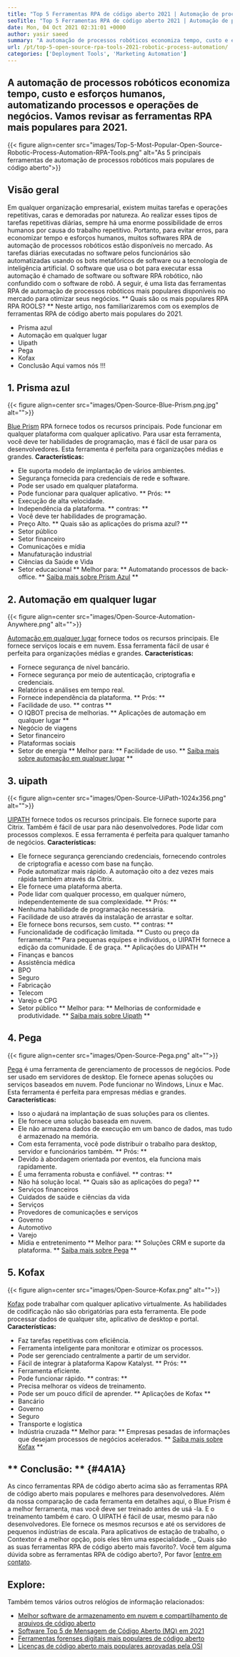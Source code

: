 ```yaml
---
title: "Top 5 Ferramentas RPA de código aberto 2021 | Automação de processo robótico" 
seoTitle: "Top 5 Ferramentas RPA de código aberto 2021 | Automação de processo robótico" 
date: Mon, 04 Oct 2021 02:31:01 +0000
author: yasir saeed
summary: "A automação de processos robóticos economiza tempo, custo e esforços humanos, automatizando processos e operações de negócios. Vamos revisar as ferramentas RPA mais populares para 2021." 
url: /pt/top-5-open-source-rpa-tools-2021-robotic-process-automation/
categories: ['Deployment Tools', 'Marketing Automation']
---
```


## A automação de processos robóticos economiza tempo, custo e esforços humanos, automatizando processos e operações de negócios. Vamos revisar as ferramentas RPA mais populares para 2021.

{{< figure align=center src="images/Top-5-Most-Popular-Open-Source-Robotic-Process-Automation-RPA-Tools.png" alt="As 5 principais ferramentas de automação de processos robóticos mais populares de código aberto">}}


## **Visão geral**
Em qualquer organização empresarial, existem muitas tarefas e operações repetitivas, caras e demoradas por natureza. Ao realizar esses tipos de tarefas repetitivas diárias, sempre há uma enorme possibilidade de erros humanos por causa do trabalho repetitivo. Portanto, para evitar erros, para economizar tempo e esforços humanos, muitos softwares RPA de automação de processos robóticos estão disponíveis no mercado.
As tarefas diárias executadas no software pelos funcionários são automatizadas usando os bots metafóricos de software ou a tecnologia de inteligência artificial. O software que usa o bot para executar essa automação é chamado de software ou software RPA robótico, não confundido com o software de robô. A seguir, é uma lista das ferramentas RPA de automação de processos robóticos mais populares disponíveis no mercado para otimizar seus negócios.
** Quais são os mais populares RPA RPA ROOLS? ** Neste artigo, nos familiarizaremos com os exemplos de ferramentas RPA de código aberto mais populares do 2021.
  * Prisma azul
  * Automação em qualquer lugar
  * Uipath
  * Pega
  * Kofax
  * Conclusão
Aqui vamos nós !!!

## 1. Prisma azul

{{< figure align=center src="images/Open-Source-Blue-Prism.png.jpg" alt="">}}

[Blue Prism][1] RPA fornece todos os recursos principais. Pode funcionar em qualquer plataforma com qualquer aplicativo. Para usar esta ferramenta, você deve ter habilidades de programação, mas é fácil de usar para os desenvolvedores. Esta ferramenta é perfeita para organizações médias e grandes.
**Características:**
  * Ele suporta modelo de implantação de vários ambientes.
  * Segurança fornecida para credenciais de rede e software.
  * Pode ser usado em qualquer plataforma.
  * Pode funcionar para qualquer aplicativo.
** Prós: **
  * Execução de alta velocidade.
  * Independência da plataforma.
** contras: **
  * Você deve ter habilidades de programação.
  * Preço Alto.
** Quais são as aplicações do prisma azul? **
  * Setor público
  * Setor financeiro
  * Comunicações e mídia
  * Manufaturação industrial
  * Ciências da Saúde e Vida
  * Setor educacional
** Melhor para: ** Automatando processos de back-office.
** [Saiba mais sobre Prism Azul][1] **

## 2. Automação em qualquer lugar

{{< figure align=center src="images/Open-Source-Automation-Anywhere.png" alt="">}}

[Automação em qualquer lugar][2] fornece todos os recursos principais. Ele fornece serviços locais e em nuvem. Essa ferramenta fácil de usar é perfeita para organizações médias e grandes.
**Características:**
  * Fornece segurança de nível bancário.
  * Fornece segurança por meio de autenticação, criptografia e credenciais.
  * Relatórios e análises em tempo real.
  * Fornece independência da plataforma.
** Prós: **
  * Facilidade de uso.
** contras **
  * O IQBOT precisa de melhorias.
** Aplicações de automação em qualquer lugar **
  * Negócio de viagens
  * Setor financeiro
  * Plataformas sociais
  * Setor de energia
** Melhor para: ** Facilidade de uso.
** [Saiba mais sobre automação em qualquer lugar][2] **

## 3. uipath

{{< figure align=center src="images/Open-Source-UiPath-1024x356.png" alt="">}}

[UIPATH][3] fornece todos os recursos principais. Ele fornece suporte para Citrix. Também é fácil de usar para não desenvolvedores. Pode lidar com processos complexos. E essa ferramenta é perfeita para qualquer tamanho de negócios.
**Características:**
  * Ele fornece segurança gerenciando credenciais, fornecendo controles de criptografia e acesso com base na função.
  * Pode automatizar mais rápido. A automação oito a dez vezes mais rápida também através da Citrix.
  * Ele fornece uma plataforma aberta.
  * Pode lidar com qualquer processo, em qualquer número, independentemente de sua complexidade.
** Prós: **
  * Nenhuma habilidade de programação necessária.
  * Facilidade de uso através da instalação de arrastar e soltar.
  * Ele fornece bons recursos, sem custo.
** contras: **
  * Funcionalidade de codificação limitada.
** Custo ou preço da ferramenta: **
Para pequenas equipes e indivíduos, o UIPATH fornece a edição da comunidade. É de graça.
** Aplicações do UIPATH **
  * Finanças e bancos
  * Assistência médica
  * BPO
  * Seguro
  * Fabricação
  * Telecom
  * Varejo e CPG
  * Setor público
** Melhor para: ** Melhorias de conformidade e produtividade.
** [Saiba mais sobre Uipath][3] **

## 4. Pega

{{< figure align=center src="images/Open-Source-Pega.png" alt="">}}

[Pega][4] é uma ferramenta de gerenciamento de processos de negócios. Pode ser usado em servidores de desktop. Ele fornece apenas soluções ou serviços baseados em nuvem. Pode funcionar no Windows, Linux e Mac. Esta ferramenta é perfeita para empresas médias e grandes.
**Características:**
  * Isso o ajudará na implantação de suas soluções para os clientes.
  * Ele fornece uma solução baseada em nuvem.
  * Ele não armazena dados de execução em um banco de dados, mas tudo é armazenado na memória.
  * Com esta ferramenta, você pode distribuir o trabalho para desktop, servidor e funcionários também.
** Prós: **
  * Devido à abordagem orientada por eventos, ela funciona mais rapidamente.
  * É uma ferramenta robusta e confiável.
** contras: **
  * Não há solução local.
** Quais são as aplicações do pega? **
  * Serviços financeiros
  * Cuidados de saúde e ciências da vida
  * Serviços
  * Provedores de comunicações e serviços
  * Governo
  * Automotivo
  * Varejo
  * Mídia e entretenimento
** Melhor para: ** Soluções CRM e suporte da plataforma.
** [Saiba mais sobre Pega][4] **

## 5. Kofax

{{< figure align=center src="images/Open-Source-Kofax.png" alt="">}}

[Kofax][5] pode trabalhar com qualquer aplicativo virtualmente. As habilidades de codificação não são obrigatórias para esta ferramenta. Ele pode processar dados de qualquer site, aplicativo de desktop e portal.
**Características:**
  * Faz tarefas repetitivas com eficiência.
  * Ferramenta inteligente para monitorar e otimizar os processos.
  * Pode ser gerenciado centralmente a partir de um servidor.
  * Fácil de integrar à plataforma Kapow Katalyst.
** Prós: **
  * Ferramenta eficiente.
  * Pode funcionar rápido.
** contras: **
  * Precisa melhorar os vídeos de treinamento.
  * Pode ser um pouco difícil de aprender.
** Aplicações de Kofax **
  * Bancário
  * Governo
  * Seguro
  * Transporte e logística
  * Indústria cruzada
** Melhor para: ** Empresas pesadas de informações que desejam processos de negócios acelerados.
** [Saiba mais sobre Kofax][5] **

## ** Conclusão: ** {#4A1A}
As cinco ferramentas RPA de código aberto acima são as ferramentas RPA de código aberto mais populares e melhores para desenvolvedores. Além da nossa comparação de cada ferramenta em detalhes aqui, o Blue Prism é a melhor ferramenta, mas você deve ser treinado antes de usá -la. E o treinamento também é caro. O UIPATH é fácil de usar, mesmo para não desenvolvedores. Ele fornece os mesmos recursos e até os servidores de pequenos indústrias de escala. Para aplicativos de estação de trabalho, o Contextor é a melhor opção, pois eles têm uma especialidade.
_ Quais são as suas ferramentas RPA de código aberto mais favorito?. Você tem alguma dúvida sobre as ferramentas RPA de código aberto?, Por favor [[entre em contato][6].

## Explore:
Também temos vários outros relógios de informação relacionados:
  * [Melhor software de armazenamento em nuvem e compartilhamento de arquivos de código aberto][7]
  * [Software Top 5 de Mensagem de Código Aberto (MQ) em 2021][8]
  * [Ferramentas forenses digitais mais populares de código aberto][9]
  * [Licenças de código aberto mais populares aprovadas pela OSI][10]

  
[1]: https://www.blueprism.com/
[2]: https://www.automationanywhere.com/
[3]: https://www.uipath.com/
[4]: https://www.pega.com/
[5]: https://www.kofax.com/
[6]: mailto:yasir.saeed@aspose.com
[7]: https://products.containerize.com/backup-and-sync/
[8]: https://blog.containerize.com/message-queue-software/top-5-open-source-message-queue-software-in-2021/
[9]: https://blog.containerize.com/digital-forensic-tools/top-5-open-source-digital-forensic-tools-in-2021/
[10]: https://blog.containerize.com/licenses-standards/top-5-most-popular-osi-approved-open-source-licenses-of-2021/
